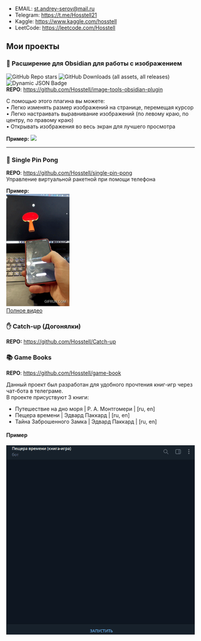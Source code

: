 - EMAIL: st.andrey-serov@mail.ru
- Telegram: https://t.me/Hosstell21
- Kaggle: https://www.kaggle.com/hosstell
- LeetCode: https://leetcode.com/Hosstell

## Мои проекты

### 📓 Расширение для Obsidian для работы с изображением
![GitHub Repo stars](https://img.shields.io/github/stars/Hosstell/image-tools-obsidian-plugin?style=for-the-badge&logo=github) ![GitHub Downloads (all assets, all releases)](https://img.shields.io/github/downloads/Hosstell/image-tools-obsidian-plugin/total?style=for-the-badge&logo=github)
  ![Dynamic JSON Badge](https://img.shields.io/badge/dynamic/json?url=https%3A%2F%2Fraw.githubusercontent.com%2Fobsidianmd%2Fobsidian-releases%2FHEAD%2Fcommunity-plugin-stats.json&query=%24.image-tools.downloads&style=for-the-badge&logo=obsidian&label=Downloads&color=red)  
**REPO**: https://github.com/Hosstell/image-tools-obsidian-plugin

С помощью этого плагина вы можете:  
• Легко изменять размер изображений на странице, перемещая курсор  
• Легко настраивать выравнивание изображений (по левому краю, по центру, по правому краю)  
• Открывать изображения во весь экран для лучшего просмотра

**Пример:**
![](https://raw.githubusercontent.com/Hosstell/image-tools-obsidian-plugin/refs/heads/main/static/result.gif)

---
### :tennis: Single Pin Pong
**REPO**: https://github.com/Hosstell/single-pin-pong  
Управление виртуальной ракетной при помощи телефона

**Пример:**  
![](https://github.com/Hosstell/single-pin-pong/blob/main/video_2024_02_12_22_29_55.gif?raw=true)  
[Полное видео](https://www.youtube.com/watch?v=u1ybdKhS9wI)

### ✋ Catch-up (Догонялки)
**REPO:** https://github.com/Hosstell/Catch-up

### :books: Game Books
**REPO**: https://github.com/Hosstell/game-book

Данный проект был разработан для удобного прочтения книг-игр через чат-бота в телеграме.   
В проекте присуствуют 3 книги:  
- Путешествие на дно моря | Р. А. Монтгомери | [ru, en]  
- Пещера времени | Эдвард Паккард | [ru, en]  
- Тайна Заброшенного Замка | Эдвард Паккард | [ru, en]  

#### Пример
![Alt Text](https://github.com/Hosstell/game-book/blob/main/gifs/example_rus.gif?raw=true)

